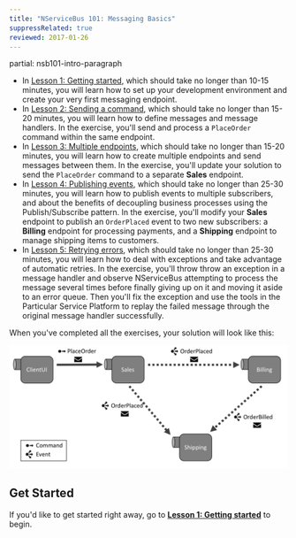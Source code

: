 ```yaml
---
title: "NServiceBus 101: Messaging Basics"
suppressRelated: true
reviewed: 2017-01-26
---
```


partial: nsb101-intro-paragraph

 * In [Lesson 1: Getting started](lesson-1/), which should take no longer than 10-15 minutes, you will learn how to set up your development environment and create your very first messaging endpoint.
 * In [Lesson 2: Sending a command](lesson-2/), which should take no longer than 15-20 minutes, you will learn how to define messages and message handlers. In the exercise, you'll send and process a `PlaceOrder` command within the same endpoint.
 * In [Lesson 3: Multiple endpoints](lesson-3/), which should take no longer than 15-20 minutes, you will learn how to create multiple endpoints and send messages between them. In the exercise, you'll update your solution to send the `PlaceOrder` command to a separate **Sales** endpoint.
 * In [Lesson 4: Publishing events](lesson-4/), which should take no longer than 25-30 minutes, you will learn how to publish events to multiple subscribers, and about the benefits of decoupling business processes using the Publish/Subscribe pattern. In the exercise, you'll modify your **Sales** endpoint to publish an `OrderPlaced` event to two new subscribers: a **Billing** endpoint for processing payments, and a **Shipping** endpoint to manage shipping items to customers.
 * In [Lesson 5: Retrying errors](lesson-5/), which should take no longer than 25-30 minutes, you will learn how to deal with exceptions and take advantage of automatic retries. In the exercise, you'll throw throw an exception in a message handler and observe NServiceBus attempting to process the message several times before finally giving up on it and moving it aside to an error queue. Then you'll fix the exception and use the tools in the Particular Service Platform to replay the failed message through the original message handler successfully.

 When you've completed all the exercises, your solution will look like this:

 ![Completed Solution Diagram](lesson-4/diagram.png)


## Get Started

If you'd like to get started right away, go to [**Lesson 1: Getting started**](lesson-1/) to begin.
